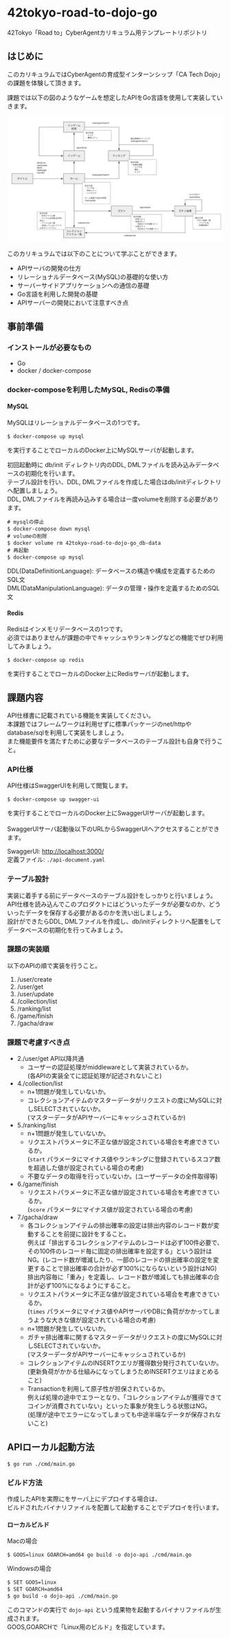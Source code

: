 # 42tokyo-road-to-dojo-go

42Tokyo「Road to」CyberAgentカリキュラム用テンプレートリポジトリ

## はじめに
このカリキュラムではCyberAgentの育成型インターンシップ「CA Tech Dojo」の課題を体験して頂きます。

課題では以下の図のようなゲームを想定したAPIをGo言語を使用して実装していきます。

![画面遷移図](./img/transition.png)

このカリキュラムでは以下のことについて学ぶことができます。

- APIサーバの開発の仕方
- リレーショナルデータベース(MySQL)の基礎的な使い方
- サーバーサイドアプリケーションへの通信の基礎
- Go言語を利用した開発の基礎
- APIサーバーの開発において注意すべき点

## 事前準備
### インストールが必要なもの
- Go
- docker / docker-compose
### docker-composeを利用したMySQL, Redisの準備
#### MySQL
MySQLはリレーショナルデータベースの1つです。
```
$ docker-compose up mysql
```
を実行することでローカルのDocker上にMySQLサーバが起動します。<br>

初回起動時に db/init ディレクトリ内のDDL, DMLファイルを読み込みデータベースの初期化を行います。<br>
テーブル設計を行い、DDL, DMLファイルを作成した場合はdb/initディレクトリへ配置しましょう。<br>
DDL, DMLファイルを再読み込みする場合は一度volumeを削除する必要があります。
```
# mysqlの停止
$ docker-compose down mysql
# volumeの削除
$ docker volume rm 42tokyo-road-to-dojo-go_db-data
# 再起動
$ docker-compose up mysql
```

DDL(DataDefinitionLanguage): データベースの構造や構成を定義するためのSQL文<br>
DML(DataManipulationLanguage): データの管理・操作を定義するためのSQL文

#### Redis
Redisはインメモリデータベースの1つです。<br>
必須ではありませんが課題の中でキャッシュやランキングなどの機能でぜひ利用してみましょう。<br>
```
$ docker-compose up redis
```
を実行することでローカルのDocker上にRedisサーバが起動します。

## 課題内容
<p>
API仕様書に記載されている機能を実装してください。<br>
本課題ではフレームワークは利用せずに標準パッケージのnet/httpやdatabase/sqlを利用して実装をしましょう。<br>
また機能要件を満たすために必要なデータベースのテーブル設計も自身で行うこと。
</p>

### API仕様
API仕様はSwaggerUIを利用して閲覧します。
```
$ docker-compose up swagger-ui
```
を実行することでローカルのDocker上にSwaggerUIサーバが起動します。<br>
<br>
SwaggerUIサーバ起動後以下のURLからSwaggerUIへアクセスすることができます。

SwaggerUI: <http://localhost:3000/> <br> 
定義ファイル: `./api-document.yaml`<br>

### テーブル設計
実装に着手する前にデータベースのテーブル設計をしっかりと行いましょう。<br>
API仕様を読み込んでこのプロダクトにはどういったデータが必要なのか、どういったデータを保存する必要があるのかを洗い出しましょう。<br>
設計ができたらDDL, DMLファイルを作成し、db/initディレクトリへ配置をしてデータベースの初期化を行ってみましょう。

### 課題の実装順
以下のAPIの順で実装を行うこと。
1. /user/create
2. /user/get
3. /user/update
4. /collection/list
5. /ranking/list
6. /game/finish
7. /gacha/draw 

### 課題で考慮すべき点
- 2./user/get API以降共通
  - ユーザーの認証処理がmiddlewareとして実装されているか。<br>
    (各APIの実装全てに認証処理が記述されないこと)
- 4./collection/list
  - n+1問題が発生していないか。
  - コレクションアイテムのマスターデータがリクエストの度にMySQLに対しSELECTされていないか。<br>
    (マスターデータがAPIサーバーにキャッシュされているか)
- 5./ranking/list
  - n+1問題が発生していないか。
  - リクエストパラメータに不正な値が設定されている場合を考慮できているか。<br>
    (`start` パラメータにマイナス値やランキングに登録されているスコア数を超過した値が設定されている場合の考慮)
  - 不要なデータの取得を行っていないか。(ユーザーデータの全件取得等)
- 6./game/finish
  - リクエストパラメータに不正な値が設定されている場合を考慮できているか。<br>
    (`score` パラメータにマイナス値が設定されている場合の考慮)
- 7./gacha/draw
  - 各コレクションアイテムの排出確率の設定は排出内容のレコード数が変動することを前提に設計をすること。<br>
    例えば「排出するコレクションアイテムのレコードは必ず100件必要で、その100件のレコード毎に固定の排出確率を設定する」という設計はNG。(レコード数が増減したり、一部のレコードの排出確率の設定を変更することで排出確率の合計が必ず100%にならないという設計はNG)<br>
    排出内容毎に「重み」を定義し、レコード数が増減しても排出確率の合計が必ず100%になるようにすること。
  - リクエストパラメータに不正な値が設定されている場合を考慮できているか。<br>
    (`times` パラメータにマイナス値やAPIサーバやDBに負荷がかかってしまうような大きな値が設定されている場合の考慮)
  - n+1問題が発生していないか。
  - ガチャ排出確率に関するマスターデータがリクエストの度にMySQLに対しSELECTされていないか。<br>
    (マスターデータがAPIサーバーにキャッシュされているか)
  - コレクションアイテムのINSERTクエリが獲得数分発行されていないか。<br>
    (更新負荷がかかる仕組みになってしまうためINSERTクエリはまとめること)
  - Transactionを利用して原子性が担保されているか。<br>
    例えば処理の途中でエラーとなり、「コレクションアイテムが獲得できてコインが消費されていない」といった事象が発生しうる状態はNG。<br>
    (処理が途中でエラーになってしまっても中途半端なデータが保存されないこと)

## APIローカル起動方法
```
$ go run ./cmd/main.go
```

### ビルド方法
作成したAPIを実際にをサーバ上にデプロイする場合は、<br>
ビルドされたバイナリファイルを配置して起動することでデプロイを行います。
#### ローカルビルド
Macの場合
```
$ GOOS=linux GOARCH=amd64 go build -o dojo-api ./cmd/main.go
```

Windowsの場合
```
$ SET GOOS=linux
$ SET GOARCH=amd64
$ go build -o dojo-api ./cmd/main.go
```

このコマンドの実行で `dojo-api` という成果物を起動するバイナリファイルが生成されます。<br>
GOOS,GOARCHで「Linux用のビルド」を指定しています。
